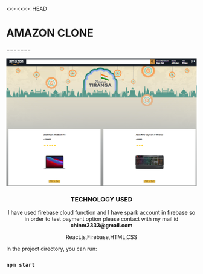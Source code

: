<<<<<<< HEAD
# AMAZON CLONE
=======
<div align="center" class="row">
  <img src="./amazon.png" width=auto/>
</div>
<h3 align="center">TECHNOLOGY USED</h3>
<p align="center">I have used firebase cloud function and I have spark account in firebase so in order to test payment option please contact with my mail id <strong>chinm3333@gmail.com</strong></p>
<p align="center">React.js,Firebase,HTML,CSS</p>
In the project directory, you can run:

### `npm start`

